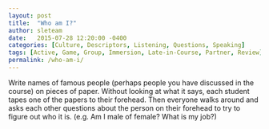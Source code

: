 ```yaml
---
layout: post
title:  "Who am I?"
author: sleteam
date:   2015-07-28 12:20:00 -0400
categories: [Culture, Descriptors, Listening, Questions, Speaking]
tags: [Active, Game, Group, Immersion, Late-in-Course, Partner, Review]
permalink: /who-am-i/
---
```

Write names of famous people (perhaps people you have discussed in the course) on pieces of paper. Without looking at what it says, each student tapes one of the papers to their forehead. Then everyone walks around and asks each other questions about the person on their forehead to try to figure out who it is. (e.g. Am I male of female? What is my job?)